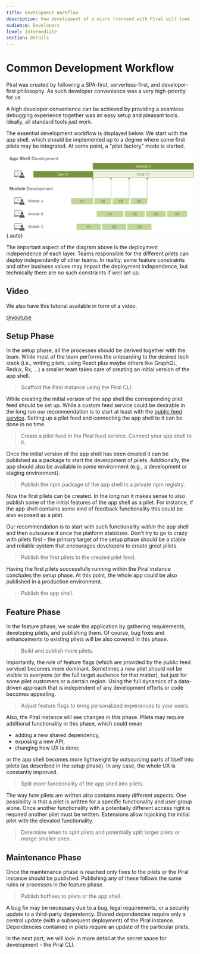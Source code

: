 ```yaml
---
title: Development Workflow
description: How development of a micro frontend with Piral will look in most cases.
audience: Developers
level: Intermediate
section: Details
---
```


# Common Development Workflow

Piral was created by following a SPA-first, serverless-first, and developer-first philosophy. As such developer convenience was a very high-priority for us.

A high developer convenience can be achieved by providing a seamless debugging experience together was an easy setup and pleasant tools. Ideally, all standard tools just work.

The essential development workflow is displayed below. We start with the app shell, which should be implemented up to a degree where some first pilets may be integrated. At some point, a "pilet factory" mode is started.

![Full Development Life Cycle](../diagrams/piral-dev-life-cycle.png){.auto}

The important aspect of the diagram above is the deployment independence of each layer. Teams responsible for the different pilets can deploy independently of other teams. In reality, some feature constraints and other business values may impact the deployment independence, but technically there are no such constraints if well set up.

## Video

We also have this tutorial available in form of a video.

@[youtube](https://youtu.be/R-LqjbLuOqA)

## Setup Phase

In the setup phase, all the processes should be derived together with the team. While most of the team performs the onboarding to the desired tech stack (i.e., writing pilets, using React plus maybe others like GraphQL, Redux, Rx, ...) a smaller team takes care of creating an initial version of the app shell.

> Scaffold the Piral instance using the Piral CLI.

While creating the initial version of the app shell the corresponding pilet feed should be set up. While a custom feed service could be desirable in the long run our recommendation is to start at least with the [public feed service](https://feed.piral.cloud). Setting up a pilet feed and connecting the app shell to it can be done in no time.

> Create a pilet feed in the Piral feed service. Connect your app shell to it.

Once the initial version of the app shell has been created it can be published as a package to start the development of pilets. Additionally, the app should also be available in *some* environment (e.g., a development or staging environment).

> Publish the npm package of the app shell in a private npm registry.

Now the first pilets can be created. In the long run it makes sense to also publish some of the initial features of the app shell as a pilet. For instance, if the app shell contains some kind of feedback functionality this could be also exposed as a pilet.

Our recommendation is to start with such functionality *within* the app shell and then outsource it once the platform stabilizes. Don't try to go to crazy with pilets first - the primary target of the setup phase should be a stable and reliable system that encourages developers to create great pilets.

> Publish the first pilets to the created pilet feed.

Having the first pilets successfully running within the Piral instance concludes the setup phase. At this point, the whole app could be also published in a production environment.

> Publish the app shell.

## Feature Phase

In the feature phase, we scale the application by gathering requirements, developing pilets, and publishing them. Of course, bug fixes and enhancements to existing pilets will be also covered in this phase.

> Build and publish more pilets.

Importantly, the role of feature flags (which are provided by the public feed service) becomes more dominant. Sometimes a new pilet should not be visible to everyone (or the full target audience for that matter), but just for some pilet customers or a certain region. Using the full dynamics of a data-driven approach that is independent of any development efforts or code becomes appealing.

> Adjust feature flags to bring personalized experiences to your users.

Also, the Piral instance will see changes in this phase. Pilets may require additional functionality in this phase, which could mean

- adding a new shared dependency,
- exposing a new API,
- changing how UX is done;

or the app shell becomes more lightweight by outsourcing parts of itself into pilets (as described in the setup phase). In any case, the whole UX is constantly improved.

> Split more functionality of the app shell into pilets.

The way how pilets are written also contains many different aspects. One possibility is that a pilet is written for a specific functionality and user group alone. Once another functionality with a potentially different access right is required another pilet must be written. Extensions allow hijacking the initial pilet with the elevated functionality.

> Determine when to split pilets and potentially split larger pilets or merge smaller ones.

## Maintenance Phase

Once the maintenance phase is reached only fixes to the pilets or the Piral instance should be published. Publishing any of these follows the same rules or processes in the feature phase.

> Publish hotfixes to pilets or the app shell.

A bug fix may be necessary due to a bug, legal requirements, or a security update to a third-party dependency. Shared dependencies require only a central update (with a subsequent deployment) of the Piral instance. Dependencies contained in pilets require an update of the particular pilets.

In the next part, we will look in more detail at the secret sauce for development - the Piral CLI.

